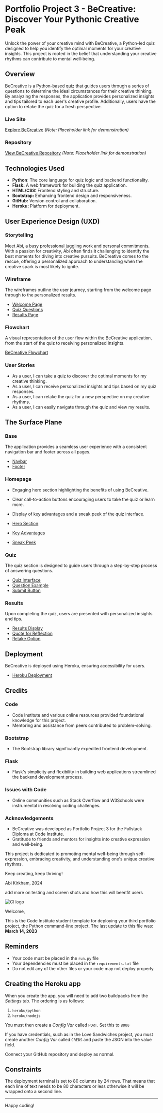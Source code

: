 # Portfolio Project 3 - BeCreative: Discover Your Pythonic Creative Peak

Unlock the power of your creative mind with BeCreative, a Python-led quiz designed to help you identify the optimal moments for your creative insights. This project is rooted in the belief that understanding your creative rhythms can contribute to mental well-being.

## Overview

BeCreative is a Python-based quiz that guides users through a series of questions to determine the ideal circumstances for their creative thinking. By analyzing the responses, the application provides personalized insights and tips tailored to each user's creative profile. Additionally, users have the option to retake the quiz for a fresh perspective.

### Live Site

[Explore BeCreative](#) *(Note: Placeholder link for demonstration)*

### Repository

[View BeCreative Repository](#) *(Note: Placeholder link for demonstration)*

## Technologies Used

- **Python:** The core language for quiz logic and backend functionality.
- **Flask:** A web framework for building the quiz application.
- **HTML/CSS:** Frontend styling and structure.
- **Bootstrap:** Enhancing frontend design and responsiveness.
- **GitHub:** Version control and collaboration.
- **Heroku:** Platform for deployment.

## User Experience Design (UXD)

### Storytelling

Meet Abi, a busy professional juggling work and personal commitments. With a passion for creativity, Abi often finds it challenging to identify the best moments for diving into creative pursuits. BeCreative comes to the rescue, offering a personalized approach to understanding when the creative spark is most likely to ignite.

### Wireframe

The wireframes outline the user journey, starting from the welcome page through to the personalized results.

- [Welcome Page](#)
- [Quiz Questions](#)
- [Results Page](#)

### Flowchart

A visual representation of the user flow within the BeCreative application, from the start of the quiz to receiving personalized insights.

[BeCreative Flowchart](#)

### User Stories

- As a user, I can take a quiz to discover the optimal moments for my creative thinking.
- As a user, I can receive personalized insights and tips based on my quiz responses.
- As a user, I can retake the quiz for a new perspective on my creative rhythms.
- As a user, I can easily navigate through the quiz and view my results.

## The Surface Plane

### Base

The application provides a seamless user experience with a consistent navigation bar and footer across all pages.

- [Navbar](#)
- [Footer](#)

### Homepage

- Engaging hero section highlighting the benefits of using BeCreative.
- Clear call-to-action buttons encouraging users to take the quiz or learn more.
- Display of key advantages and a sneak peek of the quiz interface.

- [Hero Section](#)
- [Key Advantages](#)
- [Sneak Peek](#)

### Quiz

The quiz section is designed to guide users through a step-by-step process of answering questions.

- [Quiz Interface](#)
- [Question Example](#)
- [Submit Button](#)

### Results

Upon completing the quiz, users are presented with personalized insights and tips.

- [Results Display](#)
- [Quote for Reflection](#)
- [Retake Option](#)

## Deployment

BeCreative is deployed using Heroku, ensuring accessibility for users.

- [Heroku Deployment](#)

## Credits

### Code

- Code Institute and various online resources provided foundational knowledge for this project.
- Mentoring and assistance from peers contributed to problem-solving.

### Bootstrap

- The Bootstrap library significantly expedited frontend development.

### Flask

- Flask's simplicity and flexibility in building web applications streamlined the backend development process.

### Issues with Code

- Online communities such as Stack Overflow and W3Schools were instrumental in resolving coding challenges.

### Acknowledgements

- BeCreative was developed as Portfolio Project 3 for the Fullstack Diploma at Code Institute.
- Gratitude to friends and mentors for insights into creative expression and well-being.

This project is dedicated to promoting mental well-being through self-expression, embracing creativity, and understanding one's unique creative rhythms.

Keep creating, keep thriving!

Abi Kirkham, 2024





add more on testing and screen shots and how this will beenfit users 



![CI logo](https://codeinstitute.s3.amazonaws.com/fullstack/ci_logo_small.png)

Welcome,

This is the Code Institute student template for deploying your third portfolio project, the Python command-line project. The last update to this file was: **March 14, 2023**

## Reminders

- Your code must be placed in the `run.py` file
- Your dependencies must be placed in the `requirements.txt` file
- Do not edit any of the other files or your code may not deploy properly

## Creating the Heroku app

When you create the app, you will need to add two buildpacks from the _Settings_ tab. The ordering is as follows:

1. `heroku/python`
2. `heroku/nodejs`

You must then create a _Config Var_ called `PORT`. Set this to `8000`

If you have credentials, such as in the Love Sandwiches project, you must create another _Config Var_ called `CREDS` and paste the JSON into the value field.

Connect your GitHub repository and deploy as normal.

## Constraints

The deployment terminal is set to 80 columns by 24 rows. That means that each line of text needs to be 80 characters or less otherwise it will be wrapped onto a second line.

---

Happy coding!
